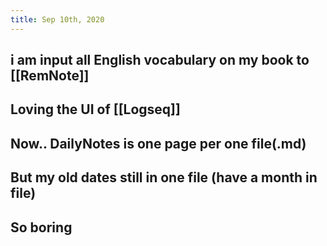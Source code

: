 ```yaml
---
title: Sep 10th, 2020
---
```


## i am input all English vocabulary on my book to [[RemNote]]
## Loving the UI of [[Logseq]]
## Now.. DailyNotes is one page per one file(.md)
## But my old dates still in one file (have a month in file)
## So boring
